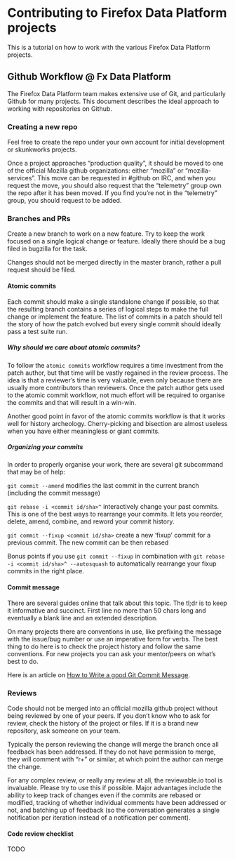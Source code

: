 # Contributing to Firefox Data Platform projects

This is a tutorial on how to work with the various Firefox Data Platform projects.

## Github Workflow @ Fx Data Platform

The Firefox Data Platform team makes extensive use of Git, and particularly Github for many projects. This document describes the ideal approach to working with repositories on Github.

### Creating a new repo

Feel free to create the repo under your own account for initial development or skunkworks projects.

Once a project approaches “production quality”, it should be moved to one of the official Mozilla github organizations: either “mozilla” or “mozilla-services”. This move can be requested in #github on IRC, and when you request the move, you should also request that the “telemetry” group own the repo after it has been moved. If you find you’re not in the “telemetry” group, you should request to be added.

### Branches and PRs

Create a new branch to work on a new feature. Try to keep the work focused on a single logical change or feature. Ideally there should be a bug filed in bugzilla for the task.

Changes should not be merged directly in the master branch, rather a pull request should be filed.

#### Atomic commits

Each commit should make a single standalone change if possible, so that the resulting branch contains a series of logical steps to make the full change or implement the feature. The list of commits in a patch should tell the story of how the patch evolved but every single commit should ideally pass a test suite run.

##### Why should we care about atomic commits?

To follow the `atomic commits` workflow requires a time investment from the patch author, but that time will be vastly regained in the review process. The idea is that a reviewer’s time is very valuable, even only because there are usually more contributors than reviewers. Once the patch author gets used to the atomic commit workflow, not much effort will be required to organise the commits and that will result in a win-win.

Another good point in favor of the atomic commits workflow is that it works well for history archeology. Cherry-picking and bisection are almost useless when you have either meaningless or giant commits.

##### Organizing your commits

In order to properly organise your work, there are several git subcommand that may be of help:

`git commit --amend` modifies the last commit in the current branch (including the commit message)

`git rebase -i <commit id/sha>^` interactively change your past commits. This is one of the best ways to rearrange your commits. It lets you reorder, delete, amend, combine, and reword your commit history.

`git commit --fixup <commit id/sha>` create a new ‘fixup’ commit for a previous commit. The new commit can be then rebased

Bonus points if you use `git commit --fixup` in combination with `git rebase -i <commit id/sha>^ --autosquash` to automatically rearrange your fixup commits in the right place.

#### Commit message

There are several guides online that talk about this topic. The tl;dr is to keep it informative and succinct. First line no more than 50 chars long and eventually a blank line and an extended description.

On many projects there are conventions in use, like prefixing the message with the issue/bug number or use an imperative form for verbs. The best thing to do here is to check the project history and follow the same conventions. For new projects you can ask your mentor/peers on what’s best to do.

Here is an article on [How to Write a good Git Commit Message](http://chris.beams.io/posts/git-commit/).

### Reviews

Code should not be merged into an official mozilla github project without being reviewed by one of your peers. If you don’t know who to ask for review, check the history of the project or files. If it is a brand new repository, ask someone on your team.

Typically the person reviewing the change will merge the branch once all feedback has been addressed. If they do not have permission to merge, they will comment with “r+” or similar, at which point the author can merge the change.

For any complex review, or really any review at all, the reviewable.io tool is invaluable. Please try to use this if possible. Major advantages include the ability to keep track of changes even if the commits are rebased or modified, tracking of whether individual comments have been addressed or not, and batching up of feedback (so the conversation generates a single notification per iteration instead of a notification per comment).

#### Code review checklist

TODO
